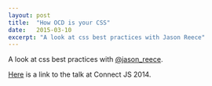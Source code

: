 ```yaml
---
layout: post
title:  "How OCD is your CSS"
date:   2015-03-10
excerpt: "A look at css best practices with Jason Reece"
---
```


A look at css best practices with [@jason_reece](https://twitter.com/jason_reece).

[Here](https://www.youtube.com/watch?v=P7NqMPk6ONI) is a link to the talk at Connect JS 2014.
